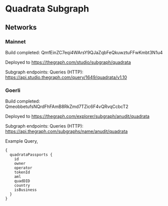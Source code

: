 # Quadrata Subgraph

## Networks

### Mainnet

Build completed: QmfEinZC7eqi4WArsY9QJaZqbFeQkuwztuFFwKmbt3N1u4

Deployed to https://thegraph.com/studio/subgraph/quadrata

Subgraph endpoints:
Queries (HTTP):     https://api.studio.thegraph.com/query/1649/quadrata/v1.10

### Goerli

Build completed: QmeobbetufsNQrdFhFAmB8RkZmd7TZic6F4vQRvqCcbcT2

Deployed to https://thegraph.com/explorer/subgraph/anudit/quadrata

Subgraph endpoints:
Queries (HTTP):     https://api.thegraph.com/subgraphs/name/anudit/quadrata


Example Query,
```
{
  quadrataPassports {
    id
    owner
    operator
    tokenId
    aml
    quadDID
    country
    isBusiness
  }
}
```
